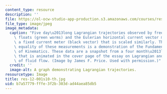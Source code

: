 ```yaml
---
content_type: resource
description: ''
file: https://ol-ocw-studio-app-production.s3.amazonaws.com/courses/res-12-001-topics-in-fluid-dynamics-spring-2010/b7a57779fffe3f2b303dad44aea85db5_res-12-001s10-th.jpg
file_type: image/jpeg
image_metadata:
  caption: "Five day\u2013long Lagrangian trajectories observed by freely\u2013drifting\
    \ floats (green worms) and the Eulerian horizontal current vector measured by\
    \ a fixed current meter (black vector) that is scaled similarly. The approximate\
    \ equality of these measurements is a demonstration of the Fundamental Principle\
    \ of Kinematics. These data are a snapshot from a four month\u2013long period\
    \ that is animated in the cover page of the essay on Lagrangian and Eulerian representations\
    \ of fluid flow. (Image by James F. Price. Used with permission.)"
  credit: ''
  image-alt: A graph demonstrating Lagrangian trajectories.
resourcetype: Image
title: res-12-001s10-th.jpg
uid: b7a57779-fffe-3f2b-303d-ad44aea85db5
---
```

